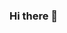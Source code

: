 ### Hi there 👋

<!--
**CarDioLogic/CarDioLogic** is a ✨ _special_ ✨ repository because its `README.md` (this file) appears on your GitHub profile.

<h3 align="left">Languages and Tools:</h3>
<p align="left">
<a href="https://www.w3schools.com/html/" target="_blank" rel="noreferrer">
<img src="https://raw.githubusercontent.com/devicons/devicon/master/icons/html5/html5-original.svg" alt="html" width="40" height="40"/>
</a>
<a href="https://w3schools.com/css/" target="_blank" rel="noreferrer">
<img src="https://raw.githubusercontent.com/devicons/devicon/master/icons/css3/css3-original.svg" alt="css3" width="40" height="40"/>
</a>
<a href="https://getbootstrap.com/" target="_blank" rel="noreferrer">
<img src="https://raw.githubusercontent.com/devicons/devicon/master/icons/bootstrap/bootstrap-original-wordmark.svg" alt="bootstrap" width="40" height="40"/>
</a>
<a href="https://developer.mozilla.org/en-US/docs/Web/JavaScript" target="_blank" rel="noreferrer">
<img src="https://raw.githubusercontent.com/devicons/devicon/master/icons/javascript/javascript-original.svg" alt="javascript" width="40" height="40"/>
</a>
<a href="https://www.php.net" target="_blank" rel="noreferrer">
<img src="https://raw.githubusercontent.com/devicons/devicon/master/icons/php/php-original.svg" alt="php" width="40" height="40"/>
</a>
<a href="https://www.w3schools.com/cs/index.php" target="_blank" rel="noreferrer">
<img src="https://raw.githubusercontent.com/devicons/devicon/master/icons/csharp/csharp-original.svg" alt="c#" width="40" height="40"/>
</a>
<a href="https://www.w3schools.com/cpp/" target="_blank" rel="noreferrer">
<img src="https://raw.githubusercontent.com/devicons/devicon/master/icons/cplusplus/cplusplus-original.svg" alt="c++" width="40" height="40"/>
</a>
<a href="https://angular.io" target="_blank" rel="noreferrer">
<img src="https://angular.io/assets/images/logos/angular/angular.svg" alt="angular" width="40" height="40"/>
</a>
<a href="https://git-scm.com/" target="_blank" rel="noreferrer">
<img src="https://www.vectorlogo.zone/logos/git-scm/git-scm-icon.svg" alt="git" width="40" height="40"/>
</a>
<a href="https://postman.com" target="_blank" rel="noreferrer">
<img src="https://www.vectorlogo.zone/logos/getpostman/getpostman-icon.svg" alt="postman" width="40" height="40"/>
</a>
<a href="https://laravel.com/" target="_blank" rel="noreferrer">
<img src="https://raw.githubusercontent.com/devicons/devicon/master/icons/laravel/laravel-original.svg" alt="laravel" width="40" height="40"/>
</a>
<a href="https://www.microsoft.com/" target="_blank" rel="noreferrer">
<img src="https://raw.githubusercontent.com/devicons/devicon/master/icons/windows11/windows11-original.svg" alt="windows" width="40" height="40"/>
</a>
<a href="https://www.linux.org/" target="_blank" rel="noreferrer">
<img src="https://raw.githubusercontent.com/devicons/devicon/master/icons/linux/linux-original.svg" alt="linux" width="40" height="40"/>
</a>
 
<h3 align="left">Support:</h3>
<p><a href="https://www.buymeacoffee.com/kikolaranjeira"><img align="left" src="https://cdn.buymeacoffee.com/buttons/v2/default-yellow.png" height="50" width="210" alt="kikolaranjeira" /></a></p>

